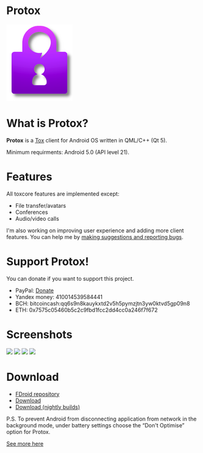 # Protox

![Protox](resources/logo_small.png)

# What is Protox?

**Protox** is a [Tox](https://tox.chat/) client for Android OS written in QML/C++ (Qt 5).

Minimum requirments: Android 5.0 (API level 21).

# Features

All toxcore features are implemented except:
*  File transfer/avatars
*  Conferences
*  Audio/video calls

I'm also working on improving user experience and adding more client features. You can help me by [making suggestions and reporting bugs](https://gitlab.com/Monsterovich/protox/issues).

# Support Protox!

You can donate if you want to support this project.

* PayPal: [Donate](https://www.paypal.me/monsterovich)
* Yandex money: 410014539584441
* BCH: bitcoincash:qq6s9n8kauykxtd2v5h5pymzjtn3yw0ktvd5gp09n8
* ETH: 0x7575c05460b5c2c9fbd1fcc2dd4cc0a246f7f672

# Screenshots


<img src="https://gitlab.com/Monsterovich/protox/-/raw/805af63903a1a7e8637380107d8d0b3ec60ada7b/resources/screenshots/1.png"  width="150">
<img src="https://gitlab.com/Monsterovich/protox/-/raw/805af63903a1a7e8637380107d8d0b3ec60ada7b/resources/screenshots/3.png"  width="150">
<img src="https://gitlab.com/Monsterovich/protox/-/raw/805af63903a1a7e8637380107d8d0b3ec60ada7b/resources/screenshots/4.png"  width="150">
<img src="https://gitlab.com/Monsterovich/protox/-/raw/805af63903a1a7e8637380107d8d0b3ec60ada7b/resources/screenshots/2.png"  width="150">

# Download

* [FDroid repository](https://submarine.strangled.net/fdroid/)
* [Download](https://gitlab.com/Monsterovich/protox/-/releases)
* [Download (nightly builds)](https://submarine.strangled.net/protox/builds/nightly/)


P.S. To prevent Android from disconnecting application from network in the background mode, under battery settings choose the “Don't Optimise” option for Protox.

[See more here](https://dontkillmyapp.com/)